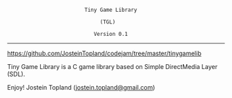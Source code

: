 
                             Tiny Game Library

                                  (TGL)

                                Version 0.1

---
https://github.com/JosteinTopland/codejam/tree/master/tinygamelib

Tiny Game Library is a C game library based on Simple DirectMedia Layer (SDL).

Enjoy!
	Jostein Topland				(jostein.topland@gmail.com)

